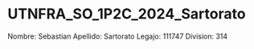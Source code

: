 # UTNFRA_SO_1P2C_2024_Sartorato

Nombre: Sebastian
Apellido: Sartorato
Legajo: 111747
Division: 314
